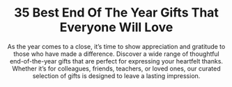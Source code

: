 ---
layout: post
title: 35 Best End Of The Year Gifts That Everyone Will Love
subtitle: As the year comes to a close, it’s time to show appreciation and gratitude to those who have made a difference. Discover a wide range of thoughtful end-of-the-year gifts that are perfect for expressing your heartfelt thanks. Whether it’s for colleagues, friends, teachers, or loved ones, our curated selection of gifts is designed to leave a lasting impression.
header-img: "img/post/2023/09/copied/End-Of-The-Year-Gifts.jpg"
header-style: text
permalink: "/end-of-the-year-gifts/"
catalog: true
tags:
  - Recipients 
  - Men
---    
